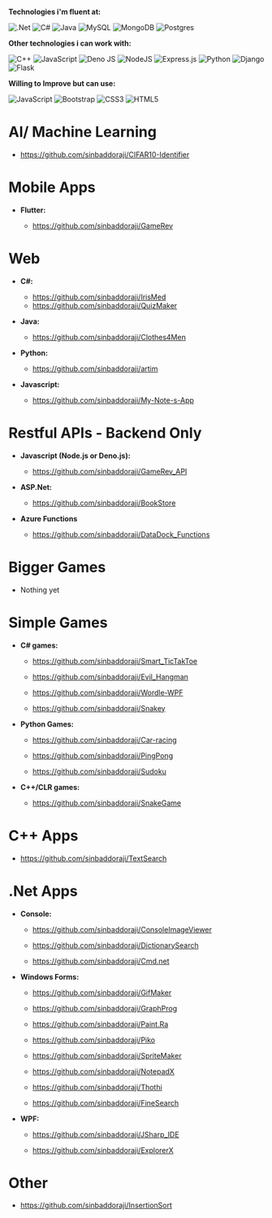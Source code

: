 **Technologies i'm fluent at:**

![.Net](https://img.shields.io/badge/.NET-5C2D91?style=for-the-badge&logo=.net&logoColor=white)
![C#](https://img.shields.io/badge/c%23-%23239120.svg?style=for-the-badge&logo=c-sharp&logoColor=white)
![Java](https://img.shields.io/badge/java-%23ED8B00.svg?style=for-the-badge&logo=java&logoColor=white)
![MySQL](https://img.shields.io/badge/mysql-%2300f.svg?style=for-the-badge&logo=mysql&logoColor=white)
![MongoDB](https://img.shields.io/badge/MongoDB-%234ea94b.svg?style=for-the-badge&logo=mongodb&logoColor=white)
![Postgres](https://img.shields.io/badge/postgres-%23316192.svg?style=for-the-badge&logo=postgresql&logoColor=white)

**Other technologies i can work with:**

![C++](https://img.shields.io/badge/c++-%2300599C.svg?style=for-the-badge&logo=c%2B%2B&logoColor=white)
![JavaScript](https://img.shields.io/badge/javascript-%23323330.svg?style=for-the-badge&logo=javascript&logoColor=%23F7DF1E)
![Deno JS](https://img.shields.io/badge/deno%20js-000000?style=for-the-badge&logo=deno&logoColor=white)
![NodeJS](https://img.shields.io/badge/node.js-6DA55F?style=for-the-badge&logo=node.js&logoColor=white)
![Express.js](https://img.shields.io/badge/express.js-%23404d59.svg?style=for-the-badge&logo=express&logoColor=%2361DAFB)
![Python](https://img.shields.io/badge/python-3670A0?style=for-the-badge&logo=python&logoColor=ffdd54)
![Django](https://img.shields.io/badge/django-%23092E20.svg?style=for-the-badge&logo=django&logoColor=white)
![Flask](https://img.shields.io/badge/flask-%23000.svg?style=for-the-badge&logo=flask&logoColor=white)

**Willing to Improve but can use:**

![JavaScript](https://img.shields.io/badge/javascript-%23323330.svg?style=for-the-badge&logo=javascript&logoColor=%23F7DF1E)
![Bootstrap](https://img.shields.io/badge/bootstrap-%23563D7C.svg?style=for-the-badge&logo=bootstrap&logoColor=white)
![CSS3](https://img.shields.io/badge/css3-%231572B6.svg?style=for-the-badge&logo=css3&logoColor=white)
![HTML5](https://img.shields.io/badge/html5-%23E34F26.svg?style=for-the-badge&logo=html5&logoColor=white)



# AI/ Machine Learning

- https://github.com/sinbaddoraji/CIFAR10-Identifier




# Mobile Apps

  - <b>Flutter:</b>

    - https://github.com/sinbaddoraji/GameRev





# Web

  - <b>C#:</b>

    - https://github.com/sinbaddoraji/IrisMed
    - https://github.com/sinbaddoraji/QuizMaker

  - <b>Java:</b>

    - https://github.com/sinbaddoraji/Clothes4Men

  - <b>Python:</b>

    - https://github.com/sinbaddoraji/artim
  
  - <b>Javascript:</b>
    - https://github.com/sinbaddoraji/My-Note-s-App





# Restful APIs - Backend Only

  - <b>Javascript (Node.js or Deno.js):</b>

    - https://github.com/sinbaddoraji/GameRev_API

  - <b>ASP.Net:</b>

    - https://github.com/sinbaddoraji/BookStore


  - <b>Azure Functions</b>
      - https://github.com/sinbaddoraji/DataDock_Functions


# Bigger Games

  - Nothing yet


# Simple Games

  - <b>C# games:</b>

    - https://github.com/sinbaddoraji/Smart_TicTakToe

    - https://github.com/sinbaddoraji/Evil_Hangman

    - https://github.com/sinbaddoraji/Wordle-WPF

    - https://github.com/sinbaddoraji/Snakey

  - <b>Python Games:</b>

    - https://github.com/sinbaddoraji/Car-racing

    - https://github.com/sinbaddoraji/PingPong

    - https://github.com/sinbaddoraji/Sudoku

  - <b>C++/CLR games:</b>

    - https://github.com/sinbaddoraji/SnakeGame



# C++ Apps

  - https://github.com/sinbaddoraji/TextSearch



# .Net Apps

  - <b>Console:</b>

    - https://github.com/sinbaddoraji/ConsoleImageViewer

    - https://github.com/sinbaddoraji/DictionarySearch

    - https://github.com/sinbaddoraji/Cmd.net

  - <b>Windows Forms:</b>

    - https://github.com/sinbaddoraji/GifMaker

    - https://github.com/sinbaddoraji/GraphProg

    - https://github.com/sinbaddoraji/Paint.Ra

    - https://github.com/sinbaddoraji/Piko

    - https://github.com/sinbaddoraji/SpriteMaker

    - https://github.com/sinbaddoraji/NotepadX
  
    - https://github.com/sinbaddoraji/Thothi
  
    - https://github.com/sinbaddoraji/FineSearch

  - <b>WPF:</b>

    - https://github.com/sinbaddoraji/JSharp_IDE
    
    -   https://github.com/sinbaddoraji/ExplorerX


# Other

  - https://github.com/sinbaddoraji/InsertionSort


